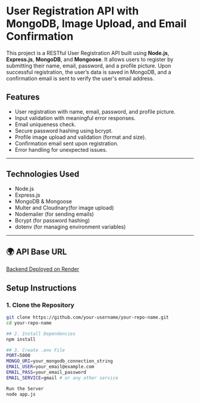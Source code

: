 # User Registration API with MongoDB, Image Upload, and Email Confirmation

This project is a RESTful User Registration API built using **Node.js**, **Express.js**, **MongoDB**, and **Mongoose**. It allows users to register by submitting their name, email, password, and a profile picture. Upon successful registration, the user’s data is saved in MongoDB, and a confirmation email is sent to verify the user's email address.

## Features

- User registration with name, email, password, and profile picture.
- Input validation with meaningful error responses.
- Email uniqueness check.
- Secure password hashing using bcrypt.
- Profile image upload and validation (format and size).
- Confirmation email sent upon registration.
- Error handling for unexpected issues.

---

## Technologies Used

- Node.js
- Express.js
- MongoDB & Mongoose
- Multer and Cloudnary(for image upload)
- Nodemailer (for sending emails)
- Bcrypt (for password hashing)
- dotenv (for managing environment variables)

---
## 🌍 API Base URL
[Backend Deployed on Render](https://user-registration-system-uniw.onrender.com/)

## Setup Instructions

### 1. Clone the Repository

```bash
git clone https://github.com/your-username/your-repo-name.git
cd your-repo-name

## 2. Install Dependencies
npm install

## 3. Create .env File
PORT=5000
MONGO_URI=your_mongodb_connection_string
EMAIL_USER=your_email@example.com
EMAIL_PASS=your_email_password
EMAIL_SERVICE=gmail # or any other service

Run the Server
node app.js
